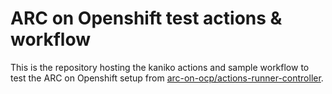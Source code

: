 # ARC on Openshift test actions & workflow

This is the repository hosting the kaniko actions and sample workflow to test the ARC on Openshift setup from [arc-on-ocp/actions-runner-controller](https://github.com/arc-on-ocp/actions-runner-controller/).
